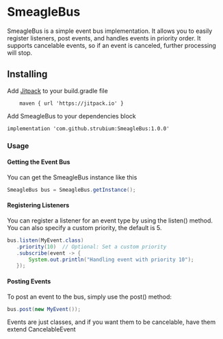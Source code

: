 # SmeagleBus
SmeagleBus is a simple event bus implementation. It allows you to easily register listeners, post events, and handles events in priority order. 
It supports cancelable events, so if an event is canceled, further processing  will stop.

## Installing

Add [Jitpack](https://www.jitpack.io/#strubium/JavaWindowManager) to your build.gradle file
```
    maven { url 'https://jitpack.io' }
```

Add SmeagleBus to your dependencies block

```
implementation 'com.github.strubium:SmeagleBus:1.0.0'
```

### Usage


#### Getting the Event Bus
You can get the SmeagleBus instance like this

```java
SmeagleBus bus = SmeagleBus.getInstance();
```

#### Registering Listeners
You can register a listener for an event type by using the listen() method. 
You can also specify a custom priority, the default is 5.


```java
bus.listen(MyEvent.class)
   .priority(10)  // Optional: Set a custom priority
   .subscribe(event -> {
       System.out.println("Handling event with priority 10");
   });
```

#### Posting Events
To post an event to the bus, simply use the post() method:
```java
bus.post(new MyEvent());
```

Events are just classes, and if you want them to be cancelable, have them extend CancelableEvent



